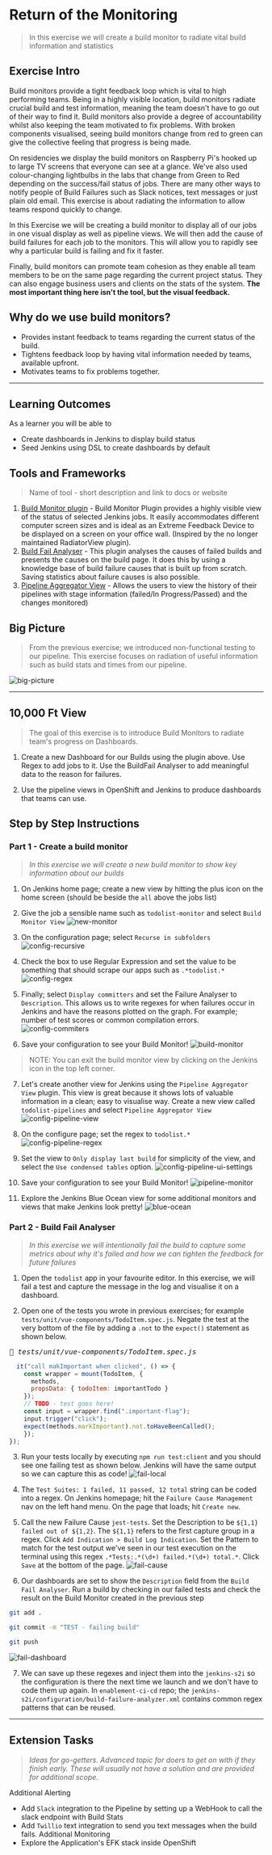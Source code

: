 # Return of the Monitoring

> In this exercise we will create a build monitor to radiate vital build information and statistics

<!-- ![monitoring-meme](../images/exercise6/monitoring-meme.jpg) -->

## Exercise Intro
Build monitors provide a tight feedback loop which is vital to high performing teams. Being in a highly visible location, build monitors radiate crucial build and test information, meaning the team doesn't have to go out of their way to find it. Build monitors also provide a degree of accountability whilst also keeping the team motivated to fix problems. With broken components visualised, seeing build monitors change from red to green can give the collective feeling that progress is being made. 

On residencies we display the build monitors on Raspberry Pi's hooked up to large TV screens that everyone can see at a glance. We've also used colour-changing lightbulbs in the labs that change from Green to Red depending on the success/fail status of jobs. There are many other ways to notify people of Build Failures such as Slack notices, text messages or just plain old email. This exercise is about radiating the information to allow teams respond quickly to change.

In this Exercise we will be creating a build monitor to display all of our jobs in one visual display as well as pipeline views. We will then add the cause of build failures for each job to the monitors. This will allow you to rapidly see why a particular build is failing and fix it faster.

Finally, build monitors can promote team cohesion as they enable all team members to be on the same page regarding the current project status. They can also engage business users and clients on the stats of the system. __The most important thing here isn't the tool, but the visual feedback.__ 

## Why do we use build monitors? 
- Provides instant feedback to teams regarding the current status of the build.
- Tightens feedback loop by having vital information needed by teams, available upfront.
- Motivates teams to fix problems together.

____
## Learning Outcomes
As a learner you will be able to
- Create dashboards in Jenkins to display build status
- Seed Jenkins using DSL to create dashboards by default

## Tools and Frameworks
> Name of tool - short description and link to docs or website

1. [Build Monitor plugin](https://wiki.jenkins.io/display/JENKINS/Build+Monitor+Plugin) - Build Monitor Plugin provides a highly visible view of the status of selected Jenkins jobs. It easily accommodates different computer screen sizes and is ideal as an Extreme Feedback Device to be displayed on a screen on your office wall. (Inspired by the no longer maintained RadiatorView plugin).
2. [Build Fail Analyser](https://wiki.jenkins.io/display/JENKINS/Build+Failure+Analyzer) - This plugin analyses the causes of failed builds and presents the causes on the build page. It does this by using a knowledge base of build failure causes that is built up from scratch. Saving statistics about failure causes is also possible.
3. [Pipeline Aggregator View](https://wiki.jenkins.io/display/JENKINS/Pipeline+Aggregator+View) - Allows the users to view the history of their pipelines with stage information (failed/In Progress/Passed) and the changes monitored)

## Big Picture
> From the previous exercise; we introduced non-functional testing to our pipeline. This exercise focuses on radiation of useful information such as build stats and times from our pipeline. 

![big-picture](../images/big-picture/big-picture-6.jpg)

_____

## 10,000 Ft View
> The goal of this exercise is to introduce Build Monitors to radiate team's progress on Dashboards.

1. Create a new Dashboard for our Builds using the plugin above. Use Regex to add jobs to it. Use the BuildFail Analyser to add meaningful data to the reason for failures.

2. Use the pipeline views in OpenShift and Jenkins to produce dashboards that teams can use.

## Step by Step Instructions

### Part 1 - Create a build monitor
> _In this exercise we will create a new build monitor to show key information about our builds_

1. On Jenkins home page; create a new view by hitting the plus icon on the home screen (should be beside the `all` above the jobs list)

2. Give the job a sensible name such as `todolist-monitor` and select `Build Monitor View` 
![new-monitor](../images/exercise6/new-monitor.png)

3. On the configuration page; select `Recurse in subfolders`
![config-recursive](../images/exercise6/config-recursive.png)

4. Check the box to use Regular Expression and set the value to be something that should scrape our apps such as `.*todolist.*` 
![config-regex](../images/exercise6/config-regex.png)

5. Finally; select `Display committers` and set the Failure Analyser to `Description`. This allows us to write regexes for when failures occur in Jenkins and have the reasons plotted on the graph. For example; number of test scores or common compilation errors. 
![config-commiters](../images/exercise6/config-commiters.png)

6. Save your configuration to see your Build Monitor! 
![build-monitor](../images/exercise6/build-monitor.png)
> NOTE: You can exit the build monitor view by clicking on the Jenkins icon in the top left corner.

7. Let's create another view for Jenkins using the `Pipeline Aggregator View` plugin. This view is great because it shows lots of valuable information in a clean; easy to visualise way. Create a new view called `todolist-pipelines` and select `Pipeline Aggregator View`
![config-pipeline-view](../images/exercise6/config-pipeline-view.png)

8. On the configure page; set the regex to `todolist.*`
![config-pipeline-regex](../images/exercise6/config-pipeline-regex.png)

9. Set the view to `Only display last build` for simplicity of the view, and select the `Use condensed tables` option.
![config-pipeline-ui-settings](../images/exercise6/config-pipeline-ui-settings.png)

10. Save your configuration to see your Build Monitor! 
![pipeline-monitor](../images/exercise6/pipeline-monitor.png)

11. Explore the Jenkins Blue Ocean view for some additional monitors and views that make Jenkins look pretty!
![blue-ocean](../images/exercise6/blue-ocean.png)

### Part 2 - Build Fail Analyser
> _In this exercise we will intentionally fail the build to capture some metrics about why it's failed and how we can tighten the feedback for future failures_

1. Open the `todolist` app in your favourite editor. In this exercise, we will fail a test and capture the message in the log and visualise it on a dashboard.

2. Open one of the tests you wrote in previous exercises; for example `tests/unit/vue-components/TodoItem.spec.js`. Negate the test at the very bottom of the file by adding a `.not` to the `expect()` statement as shown below.

<kbd>📝 *tests/unit/vue-components/TodoItem.spec.js*</kbd>
```javascript
  it("call makImportant when clicked", () => {
    const wrapper = mount(TodoItem, {
      methods,
      propsData: { todoItem: importantTodo }
    });
    // TODO - test goes here!
    const input = wrapper.find(".important-flag");
    input.trigger("click");
    expect(methods.markImportant).not.toHaveBeenCalled();
    });
});
```

3. Run your tests locally by executing `npm run test:client` and you should see one failing test as shown below. Jenkins will have the same output so we can capture this as code!
![fail-local](../images/exercise6/fail-local.png)

4. The `Test Suites: 1 failed, 11 passed, 12 total` string can be coded into a regex. On Jenkins homepage; hit the `Failure Cause Management` nav on the left hand menu. On the page that loads; hit `Create new`.

5. Call the new Failure Cause `jest-tests`. Set the Description to be `${1,1} failed out of ${1,2}`. The `${1,1}` refers to the first capture group in a regex. Click `Add Indication > Build Log Indication`. Set the Pattern to match for the test output we've seen in our test execution on the terminal using this regex `.*Tests:.*(\d+) failed.*(\d+) total.*`. Click `Save` at the bottom of the page.
![fail-cause](../images/exercise6/fail-cause.png)

6. Our dashboards are set to show the `Description` field from the `Build Fail Analyser`. Run a build by checking in our failed tests and check the result on the Build Monitor created in the previous step
```bash
git add .
```
```bash
git commit -m "TEST - failing build"
```
```bash
git push
```
![fail-dashboard](../images/exercise6/fail-dashboard.png)

7. We can save up these regexes and inject them into the `jenkins-s2i` so the configuration is there the next time we launch and we don't have to code them up again. In `enablement-ci-cd` repo; the `jenkins-s2i/configuration/build-failure-analyzer.xml` contains common regex patterns that can be reused.


_____

## Extension Tasks
> _Ideas for go-getters. Advanced topic for doers to get on with if they finish early. These will usually not have a solution and are provided for additional scope._

Additional Alerting
 - Add `Slack` integration to the Pipeline by setting up a WebHook to call the slack endpoint with Build Stats
 - Add `Twillio` text integration to send you text messages when the build fails.
Additional Monitoring
 - Explore the Application's EFK stack inside OpenShift

<!-- ## Additional Reading
> List of links or other reading that might be of use / reference for the exercise

## Slide Links

- [Intro](https://docs.google.com/presentation/d/1nfv1f04HkvN6ruOZ5JRMnHsSfDClyMNOhXxcC7WsSr4/)
- [Wrap-up](https://docs.google.com/presentation/d/1-HI9Wd5WWlzaMWmFpBEclqdyt9pFumaVbfOUrkfYKY0/)
- [All Material](https://drive.google.com/drive/folders/1Lx0OotWjisugCY11Ef0dF7EZXMIPoXOO) -->
